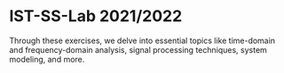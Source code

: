 # IST-SS-Lab 2021/2022

Through these exercises, we delve into essential topics like time-domain and frequency-domain analysis, signal processing techniques, system modeling, and more.
